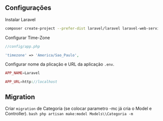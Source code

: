 ## Configurações

Instalar Laravel
```bash
composer create-project --prefer-dist laravel/laravel laravel-web-service "6.*"
```

Configurar Time-Zone 
```php
//config/app.php

'timezone' => 'America/Sao_Paulo',
```

Configurar nome da plicação e URL da aplicação `.env`.
```php
APP_NAME=Laravel

APP_URL=http://localhost
```

## Migration

Criar `migration` de Categoria (se colocar parametro -mc já cria o Model e Controller).
``bash
php artisan make:model Models\\Categoria -m
``

